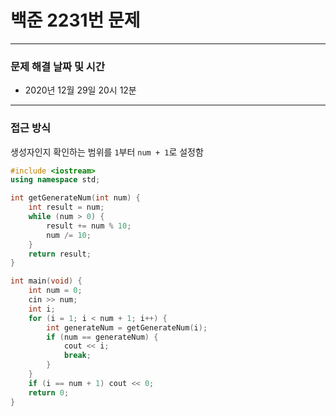 
# 백준 2231번 문제

---

### 문제 해결 날짜 및 시간

- 2020년 12월 29일 20시 12분

---

### 접근 방식
생성자인지 확인하는 범위를 `1`부터 `num + 1`로 설정함
```c++
#include <iostream>
using namespace std;

int getGenerateNum(int num) {
    int result = num;
    while (num > 0) {
        result += num % 10;
        num /= 10;
    }
    return result;
}

int main(void) {
    int num = 0;
    cin >> num;
    int i;
    for (i = 1; i < num + 1; i++) {
        int generateNum = getGenerateNum(i);
        if (num == generateNum) {
            cout << i;
            break;
        }
    }
    if (i == num + 1) cout << 0;
    return 0;
}


```




